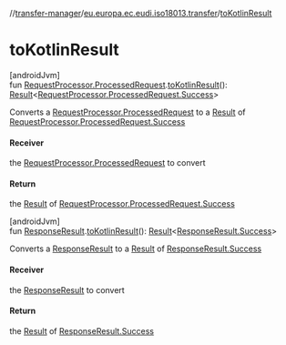 //[transfer-manager](../../index.md)/[eu.europa.ec.eudi.iso18013.transfer](index.md)/[toKotlinResult](to-kotlin-result.md)

# toKotlinResult

[androidJvm]\
fun [RequestProcessor.ProcessedRequest](../eu.europa.ec.eudi.iso18013.transfer.response/-request-processor/-processed-request/index.md).[toKotlinResult](to-kotlin-result.md)(): [Result](https://kotlinlang.org/api/latest/jvm/stdlib/kotlin-stdlib/kotlin/-result/index.html)&lt;[RequestProcessor.ProcessedRequest.Success](../eu.europa.ec.eudi.iso18013.transfer.response/-request-processor/-processed-request/-success/index.md)&gt;

Converts a [RequestProcessor.ProcessedRequest](../eu.europa.ec.eudi.iso18013.transfer.response/-request-processor/-processed-request/index.md) to a [Result](https://kotlinlang.org/api/latest/jvm/stdlib/kotlin-stdlib/kotlin/-result/index.html) of [RequestProcessor.ProcessedRequest.Success](../eu.europa.ec.eudi.iso18013.transfer.response/-request-processor/-processed-request/-success/index.md)

#### Receiver

the [RequestProcessor.ProcessedRequest](../eu.europa.ec.eudi.iso18013.transfer.response/-request-processor/-processed-request/index.md) to convert

#### Return

the [Result](https://kotlinlang.org/api/latest/jvm/stdlib/kotlin-stdlib/kotlin/-result/index.html) of [RequestProcessor.ProcessedRequest.Success](../eu.europa.ec.eudi.iso18013.transfer.response/-request-processor/-processed-request/-success/index.md)

[androidJvm]\
fun [ResponseResult](../eu.europa.ec.eudi.iso18013.transfer.response/-response-result/index.md).[toKotlinResult](to-kotlin-result.md)(): [Result](https://kotlinlang.org/api/latest/jvm/stdlib/kotlin-stdlib/kotlin/-result/index.html)&lt;[ResponseResult.Success](../eu.europa.ec.eudi.iso18013.transfer.response/-response-result/-success/index.md)&gt;

Converts a [ResponseResult](../eu.europa.ec.eudi.iso18013.transfer.response/-response-result/index.md) to a [Result](https://kotlinlang.org/api/latest/jvm/stdlib/kotlin-stdlib/kotlin/-result/index.html) of [ResponseResult.Success](../eu.europa.ec.eudi.iso18013.transfer.response/-response-result/-success/index.md)

#### Receiver

the [ResponseResult](../eu.europa.ec.eudi.iso18013.transfer.response/-response-result/index.md) to convert

#### Return

the [Result](https://kotlinlang.org/api/latest/jvm/stdlib/kotlin-stdlib/kotlin/-result/index.html) of [ResponseResult.Success](../eu.europa.ec.eudi.iso18013.transfer.response/-response-result/-success/index.md)
